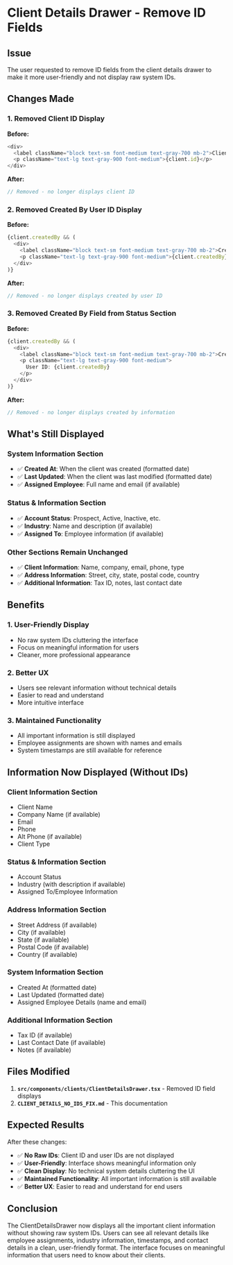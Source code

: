 # Client Details Drawer - Remove ID Fields

## Issue
The user requested to remove ID fields from the client details drawer to make it more user-friendly and not display raw system IDs.

## Changes Made

### 1. **Removed Client ID Display**
**Before:**
```typescript
<div>
  <label className="block text-sm font-medium text-gray-700 mb-2">Client ID</label>
  <p className="text-lg text-gray-900 font-medium">{client.id}</p>
</div>
```

**After:**
```typescript
// Removed - no longer displays client ID
```

### 2. **Removed Created By User ID Display**
**Before:**
```typescript
{client.createdBy && (
  <div>
    <label className="block text-sm font-medium text-gray-700 mb-2">Created By User ID</label>
    <p className="text-lg text-gray-900 font-medium">{client.createdBy}</p>
  </div>
)}
```

**After:**
```typescript
// Removed - no longer displays created by user ID
```

### 3. **Removed Created By Field from Status Section**
**Before:**
```typescript
{client.createdBy && (
  <div>
    <label className="block text-sm font-medium text-gray-700 mb-2">Created By</label>
    <p className="text-lg text-gray-900 font-medium">
      User ID: {client.createdBy}
    </p>
  </div>
)}
```

**After:**
```typescript
// Removed - no longer displays created by information
```

## What's Still Displayed

### **System Information Section**
- ✅ **Created At**: When the client was created (formatted date)
- ✅ **Last Updated**: When the client was last modified (formatted date)
- ✅ **Assigned Employee**: Full name and email (if available)

### **Status & Information Section**
- ✅ **Account Status**: Prospect, Active, Inactive, etc.
- ✅ **Industry**: Name and description (if available)
- ✅ **Assigned To**: Employee information (if available)

### **Other Sections Remain Unchanged**
- ✅ **Client Information**: Name, company, email, phone, type
- ✅ **Address Information**: Street, city, state, postal code, country
- ✅ **Additional Information**: Tax ID, notes, last contact date

## Benefits

### 1. **User-Friendly Display**
- No raw system IDs cluttering the interface
- Focus on meaningful information for users
- Cleaner, more professional appearance

### 2. **Better UX**
- Users see relevant information without technical details
- Easier to read and understand
- More intuitive interface

### 3. **Maintained Functionality**
- All important information is still displayed
- Employee assignments are shown with names and emails
- System timestamps are still available for reference

## Information Now Displayed (Without IDs)

### **Client Information Section**
- Client Name
- Company Name (if available)
- Email
- Phone
- Alt Phone (if available)
- Client Type

### **Status & Information Section**
- Account Status
- Industry (with description if available)
- Assigned To/Employee Information

### **Address Information Section**
- Street Address (if available)
- City (if available)
- State (if available)
- Postal Code (if available)
- Country (if available)

### **System Information Section**
- Created At (formatted date)
- Last Updated (formatted date)
- Assigned Employee Details (name and email)

### **Additional Information Section**
- Tax ID (if available)
- Last Contact Date (if available)
- Notes (if available)

## Files Modified

1. **`src/components/clients/ClientDetailsDrawer.tsx`** - Removed ID field displays
2. **`CLIENT_DETAILS_NO_IDS_FIX.md`** - This documentation

## Expected Results

After these changes:
- ✅ **No Raw IDs**: Client ID and user IDs are not displayed
- ✅ **User-Friendly**: Interface shows meaningful information only
- ✅ **Clean Display**: No technical system details cluttering the UI
- ✅ **Maintained Functionality**: All important information is still available
- ✅ **Better UX**: Easier to read and understand for end users

## Conclusion

The ClientDetailsDrawer now displays all the important client information without showing raw system IDs. Users can see all relevant details like employee assignments, industry information, timestamps, and contact details in a clean, user-friendly format. The interface focuses on meaningful information that users need to know about their clients.
